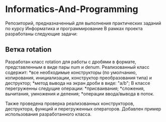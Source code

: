 # Informatics-And-Programming
Репозиторий, предназначенный для выполнения практических заданий по курсу Информатика и программирование
В рамках проекта разработаны следующие задачи:

## Ветка rotation

Разработан класс rotation для работы с дробями в формате, представленным в виде пары num и denum.
Реализованный класс содержит:
    *все необходимые конструкторы (по умолчанию, копирования, инициализации, конструктор преобразования типа) и деструктор;
    *метод вывода на экран дроби в виде: "a/b";
В классе перегруженны следущие операции:
    *присваивания;
    *сложения, вычитания, умножения и деления;
    *операции ввода/вывода в поток.

Также проведена проверка реализованных конструкторов, деструктора, функций и перегруженных операторов. Добавлен пример использования разработанного класса.